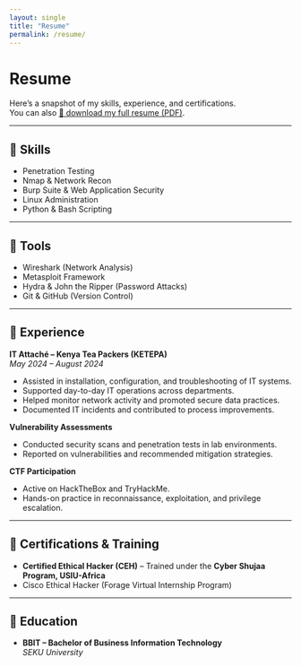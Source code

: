 ```yaml
---
layout: single
title: "Resume"
permalink: /resume/
---
```


# Resume  

Here’s a snapshot of my skills, experience, and certifications.  
You can also [📄 download my full resume (PDF)](/assets/DJIBRIL_GATHONI_CV.pdf).  

---

## 🔹 Skills  
- Penetration Testing  
- Nmap & Network Recon  
- Burp Suite & Web Application Security  
- Linux Administration  
- Python & Bash Scripting  

---

## 🔹 Tools  
- Wireshark (Network Analysis)  
- Metasploit Framework  
- Hydra & John the Ripper (Password Attacks)  
- Git & GitHub (Version Control)  

---

## 🔹 Experience  

**IT Attaché – Kenya Tea Packers (KETEPA)**  
*May 2024 – August 2024*  
- Assisted in installation, configuration, and troubleshooting of IT systems.  
- Supported day-to-day IT operations across departments.  
- Helped monitor network activity and promoted secure data practices.  
- Documented IT incidents and contributed to process improvements.  

**Vulnerability Assessments**  
- Conducted security scans and penetration tests in lab environments.  
- Reported on vulnerabilities and recommended mitigation strategies.  

**CTF Participation**  
- Active on HackTheBox and TryHackMe.  
- Hands-on practice in reconnaissance, exploitation, and privilege escalation.  

---

## 🔹 Certifications & Training  

- **Certified Ethical Hacker (CEH)** – Trained under the **Cyber Shujaa Program, USIU-Africa**  
- Cisco Ethical Hacker (Forage Virtual Internship Program)  

---

## 🔹 Education  
- **BBIT – Bachelor of Business Information Technology**  
  *SEKU University*  

